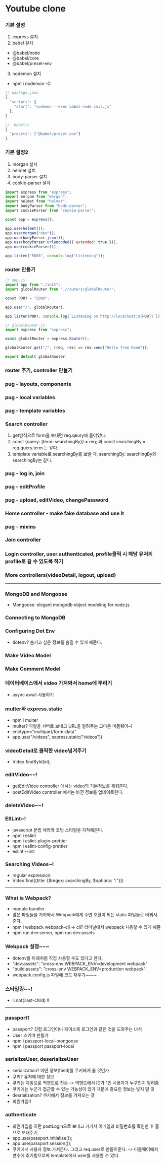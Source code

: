 # Youtube clone

### 기본 설정

1. express 설치
2. babel 설치

- @babel/node
- @babel/core
- @babel/preset-env

3. nodemon 설치

- npm i nodemon -D

```js
// package.json
{
  "scripts": {
    "start": "nodemon --exec babel-node init.js"
  },
}

// .babelrc
{
  "presets": ["@babel/preset-env"]
}
```

### 기본 설정2

1. morgan 설치
2. helmet 설치
3. body-parser 설치
4. cookie-parser 설치

```js
import express from "express";
import morgan from "morgan";
import helmet from "helmet";
import bodyParser from "body-parser";
import cookieParser from "cookie-parser";

const app = express();

app.use(helmet());
app.use(morgan("dev"));
app.use(bodyParser.json());
app.use(bodyParser.urlencoded({ extended: true }));
app.use(cookieParser());

app.listen("5000", console.log("Listening"));
```

### router 만들기

```js
// app.js
import app from "./init";
import globalRouter from "./routers/globalRouter";

const PORT = "5000";

app.use("/", globalRouter);

app.listen(PORT, console.log(`Listening on http://localhost:${PORT}`));

// globalRouter.js
import express from "express";

const globalRouter = express.Router();

globalRouter.get("/", (req, res) => res.send("Hello from home"));

export default globalRouter;
```

### router 추가, controller 만들기

### pug - layouts, components

### pug - local variables

### pug - template variables

### Search controller

1. get방식으로 form을 보내면 req.qeury에 들어있다.
2. const {query: {term: searchingBy}} = req; 와 const searchingBy = req.query.term 는 같다.
3. template variable로 searchingBy를 보낼 때, searchingBy: searchingBy와 searchingBy는 같다.

### pug - log in, join

### pug - editProfile

### pug - upload, editVideo, changePassword

### Home controller - make fake database and use it

### pug - mixins

### Join controller

### Login controller, user.authenticated, profile클릭 시 해당 유저의 profile로 갈 수 있도록 하기

### More controllers(videoDetail, logout, upload)

---

### MongoDB and Mongoose

- Mongoose: elegant mongodb object modeling for node.js

### Connecting to MongoDB

### Configuring Dot Env

- dotenv? 숨기고 싶은 정보를 숨길 수 있게 해준다.

### Make Video Model

### Make Comment Model

### 데이터베이스에서 video 가져와서 home에 뿌리기

- async await 사용하기

### multer와 express.static

- npm i multer
- multer? 파일을 서버로 보내고 URL을 알려주는 고마운 미들웨어~!
- enctype="multipart/form-data"
- app.use("/videos", express.static("videos"))

### videoDetail로 클릭한 video넘겨주기

- Video.findById(id);

### editVideo~~!

- getEditVideo controller 에서는 video의 기본정보를 채워준다.
- postEditVideo controller 에서는 바뀐 정보를 업데이트한다.

### deleteVideo~~!

### ESLint~!

- javascript 문법 에러와 코딩 스타일을 지적해준다.
- npm i eslint
- npm i eslint-plugin-prettier
- npm i eslint-config-prettier
- eslint --init

### Searching Videos~!

- regular expression
- Video.find({title: {$regex: searchingBy, $options: "i"}})

---

### What is Webpack?

- module bundler
- 많은 파일들을 가져와서 Webpack에게 주면 호환이 되는 static 파일들로 바꿔서 준다.
- npm i webpack webpack-cli -> cli? 터미널에서 webpack 사용할 수 있게 해줌
- npm run dev:server, npm run dev:assets

### Webpack 설정~~~

- dotenv를 아래처럼 직접 사용할 수도 있다고 한다.
- "dev:assets": "cross-env WEBPACK_ENV=development webpack"
- "build:assets": "cross-env WEBPACK_ENV=production webpack"
- webpack.config.js 파일에 코드 채우기~~~~

### 스타일링~~!

- li:not(:last-child) !!

---

### passport1

- passport? 깃헙 로그인이나 페이스북 로그인과 같은 것을 도와주는 녀석
- User 스키마 만들기
- npm i passport-local-mongoose
- npm i passport passport-local

### serializeUser, deserializeUser

- serialization? 어떤 정보(field)를 쿠키에게 줄 것인가
- 쿠키? 유저에 대한 정보
- 쿠키는 자동으로 백엔드로 전송 -> 백엔드에서 ID가 1인 사용자가 누구인지 알려줌
- 쿠키에는 누군가 접근할 수 있는 가능성이 있기 때문에 중요한 정보는 넣지 말 것
- desrialization? 쿠키에서 정보를 가져오는 것
- 회원가입!!

### authenticate

- 회원가입을 하면 postLogin으로 보내고 거기서 이메일과 비밀번호를 확인한 후 홈으로 보내주기
- app.use(passport.initialize());
- app.use(passport.session());
- 쿠키에서 사용자 정보 가져온다. 그리고 req.user로 만들어준다. -> 미들웨어에서 변수에 추가함으로써 template에서 user를 사용할 수 있다.
